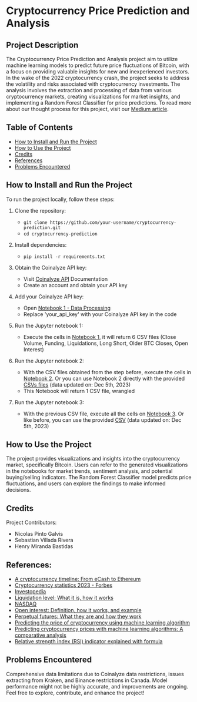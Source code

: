 # Cryptocurrency Price Prediction and Analysis

## Project Description
The Cryptocurrency Price Prediction and Analysis project aim to utilize machine learning models to predict future price fluctuations of Bitcoin, with a focus on providing valuable insights for new and inexperienced investors. In the wake of the 2022 cryptocurrency crash, the project seeks to address the volatility and risks associated with cryptocurrency investments. The analysis involves the extraction and processing of data from various cryptocurrency markets, creating visualizations for market insights, and implementing a Random Forest Classifier for price predictions. To read more about our thought process for this project, visit our [Medium article](https://medium.com/@sebastian.villada_97143/is-machine-learning-the-key-to-cracking-the-crypto-conundrum-4ca767ed1aea).


## Table of Contents
- [How to Install and Run the Project](#how-to-install-and-run-the-project)
- [How to Use the Project](#how-to-use-the-project)
- [Credits](#credits)
- [References](#references)
- [Problems Encountered](#problems-encountered)

## How to Install and Run the Project
To run the project locally, follow these steps:

1. Clone the repository:
   - `git clone https://github.com/your-username/cryptocurrency-prediction.git`
   - `cd cryptocurrency-prediction`

2. Install dependencies:
   - `pip install -r requirements.txt`

3. Obtain the Coinalyze API key:
   - Visit [Coinalyze API](https://coinalyze.net/) Documentation
   - Create an account and obtain your API key

4. Add your Coinalyze API key:
   - Open [Notebook 1 - Data Processing]()
   - Replace 'your_api_key' with your Coinalyze API key in the code

5. Run the Jupyter notebook 1:
   - Execute the cells in [Notebook 1](Notebooks/Notebook%201%20-%20Data%20Processing.ipynb), it will return 6 CSV files (Close Volume, Funding, Liquidations, Long Short, Older BTC Closes, Open Interest)
     
6. Run the Jupyter notebook 2:
   - With the CSV files obtained from the step before, execute the cells in [Notebook 2](Notebooks/Notebook%202%20-%20Data%20Wrangling%20%26%20Visualizations.ipynb). Or you can use Notebook 2 directly with the provided [CSVs files](Data%20Files/CSVs%20for%20Notebook%202) (data updated on: Dec 5th, 2023)
   - This Notebook will return 1 CSV file, wrangled
  
7. Run the Jupyter notebook 3:
   - With the previous CSV file, execute all the cells on [Notebook 3](Notebooks/Notebook%203%20-%20Feature%20Eng.%20and%20Model%20Training.ipynb). Or like before, you can use the provided [CSV](Data%20Files/CSVs%20for%20Notebook%203) (data updated on: Dec 5th, 2023)
  

## How to Use the Project
The project provides visualizations and insights into the cryptocurrency market, specifically Bitcoin. Users can refer to the generated visualizations in the notebooks for market trends, sentiment analysis, and potential buying/selling indicators. The Random Forest Classifier model predicts price fluctuations, and users can explore the findings to make informed decisions.

## Credits
Project Contributors:

- Nicolas Pinto Galvis
- Sebastian Villada Rivera
- Henry Miranda Bastidas
## References:

- [A cryptocurrency timeline: From eCash to Ethereum](https://www.forbes.com/uk/advisor/investing/cryptocurrency/cryptocurrency-statistics/)
- [Cryptocurrency statistics 2023 - Forbes](https://www.forbes.com/uk/advisor/investing/cryptocurrency/cryptocurrency-statistics/)
- [Investopedia](https://www.investopedia.com)
- [Liquidation level: What it is, how it works](https://www.investopedia.com/terms/l/liquidationlevel.asp)
- [NASDAQ](https://www.nasdaq.com)
- [Open interest: Definition, how it works, and example](https://www.investopedia.com/terms/o/openinterest.asp)
- [Perpetual futures: What they are and how they work](https://www.investopedia.com/what-are-perpetual-futures-7494870)
- [Predicting the price of cryptocurrency using machine learning algorithm](https://opus.govst.edu/cgi/viewcontent.cgi?article=1131&context=theses)
- [Predicting cryptocurrency prices with machine learning algorithms: A comparative analysis](https://www.diva-portal.org/smash/get/diva2:1778251/FULLTEXT03)
- [Relative strength index (RSI) indicator explained with formula](https://www.investopedia.com/terms/r/rsi.asp)








## Problems Encountered
Comprehensive data limitations due to Coinalyze data restrictions, issues extracting from Kraken, and Binance restrictions in Canada.
Model performance might not be highly accurate, and improvements are ongoing.
Feel free to explore, contribute, and enhance the project!
